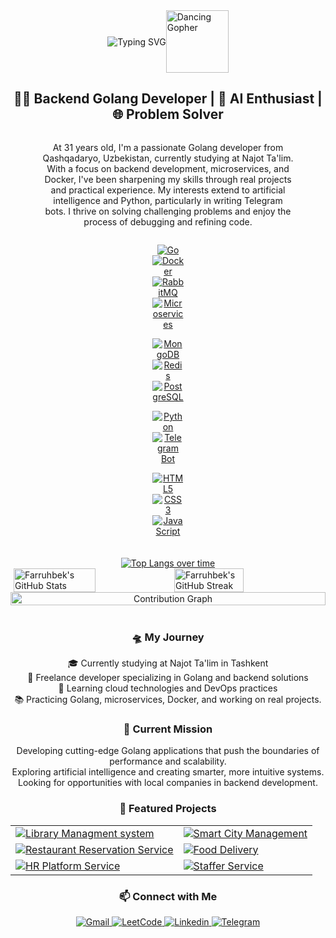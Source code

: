 <!-- Custom Header with Golang gopher -->
<div style="display: flex; justify-content: center; align-items: center;">
    <img src="https://readme-typing-svg.herokuapp.com?font=Fira+Code&weight=700&size=30&duration=3000&pause=1000&color=2C68F6&background=2E22FF00&center=true&vCenter=true&multiline=false&width=700&height=150&lines=Hello%2C+my+name+is+Farrukhbek%2C"
        alt="Typing SVG" />
    <img src="https://github.com/egonelbre/gophers/raw/master/.thumb/animation/gopher-dance-long-3x.gif" width="100"
        height="100" alt="Dancing Gopher">
</div>

<!-- Creative About Me Section -->
<h2 align="center">👨‍💻 Backend Golang Developer | 🚀 AI Enthusiast | 🌐 Problem Solver</h2>

<div style="display: flex; justify-content: center; align-items: center; flex-direction: column;">
    <p align="center" style="width:80%">
        At 31 years old, I'm a passionate Golang developer from Qashqadaryo, Uzbekistan, currently studying at Najot Ta'lim. With a focus on backend development, microservices, and Docker, I've been sharpening my skills through real projects and practical experience. My interests extend to artificial intelligence and Python, particularly in writing Telegram bots. I thrive on solving challenging problems and enjoy the process of debugging and refining code.
    </p>
    <div style="width: 10%">
        <p align="center">
            <a href="https://www.go.dev/">
                <img src="https://img.shields.io/badge/Go-00ADD8?style=for-the-badge&logo=go&logoColor=white" alt="Go" />
            </a>
            <a href="https://www.docker.com/">
                <img src="https://img.shields.io/badge/Docker-2496ED?style=for-the-badge&logo=docker&logoColor=white" alt="Docker" />
            </a>
            <a href="https://www.rabbitmq.com/">
                <img src="https://img.shields.io/badge/RabbitMQ-FF6600?style=for-the-badge&logo=rabbitmq&logoColor=white" alt="RabbitMQ" />
            </a>
            <a href="https://www.microservices.io/">
                <img src="https://img.shields.io/badge/Microservices-1572B6?style=for-the-badge&logo=microservices&logoColor=white" alt="Microservices" />
            </a>
        </p>
        <p align="center">
            <a href="https://www.mongodb.com/">
                <img src="https://img.shields.io/badge/MongoDB-47A248?style=for-the-badge&logo=mongodb&logoColor=white" alt="MongoDB" />
            </a>
            <a href="https://redis.io/">
                <img src="https://img.shields.io/badge/Redis-DC382D?style=for-the-badge&logo=redis&logoColor=white" alt="Redis" />
            </a>
            <a href="https://www.postgresql.org/">
                <img src="https://img.shields.io/badge/PostgreSQL-336791?style=for-the-badge&logo=postgresql&logoColor=white" alt="PostgreSQL" />
            </a>
        </p>
        <p align="center">
            <a href="https://www.python.org/">
                <img src="https://img.shields.io/badge/Python-3776AB?style=for-the-badge&logo=python&logoColor=white" alt="Python" />
            </a>
            <a href="https://www.aiogram.dev/">
                <img src="https://img.shields.io/badge/Telegram_Bot-2CA5E0?style=for-the-badge&logo=telegram&logoColor=white" alt="Telegram Bot" />
            </a>
        </p>
        <p align="center">
            <a href="https://www.html.com/">
                <img src="https://img.shields.io/badge/HTML5-E34F26?style=for-the-badge&logo=html5&logoColor=white" alt="HTML5" />
            </a>
            <a href="https://www.w3.org/Style/CSS/">
                <img src="https://img.shields.io/badge/CSS3-1572B6?style=for-the-badge&logo=css3&logoColor=white" alt="CSS3" />
            </a>
            <a href="https://www.javascript.com/">
                <img src="https://img.shields.io/badge/JavaScript-F7DF1E?style=for-the-badge&logo=javascript&logoColor=black" alt="JavaScript" />
            </a>
        </p>
    </div>
    <!-- Coffee Gopher and Thank You Message -->
    <div xmlns="http://www.w3.org/1999/xhtml" style="margin">
<!--         <img src="https://readme-typing-svg.herokuapp.com?font=Comic+Sans+MS&size=18&duration=3000&color=2C68F6&center=true&vCenter=true&width=240&height=60&lines=I+know+Go.+☕;I+know+Docker.+☕;I+know+RabbitMQ.+☕;I+know+Microservices.+☕;I+know+MongoDB.+☕;I+know+Redis.+☕;I+know+PostgreSQL.+☕;I+know+Python.+☕;I+know+Telegram+Bot.+☕;I+know+HTML5.+☕;I+know+CSS3.+☕;I+know+JavaScript.+☕"
            style="border-radius: 100px" alt="Typing SVG" /> -->
<!--     </div>
    <img src="https://slackmojis.com/emojis/46362-gopher_coffee_nofill/download" width="100">
</div> -->

<!-- Most used languages -->
<div style="margin-top: 20px; text-align: center;">
    <a href="https://github.com/anuraghazra/github-readme-stats">
        <img src="https://github-readme-stats.vercel.app/api/top-langs/?username=Turdiqulov-Farruhbek&layout=compact&theme=tokyonight&hide=html" alt="Top Langs over time">
    </a>
</div>

<!-- GitHub Stats with custom styling -->
<div style="width: 100%; display: flex; justify-content: center; align-items: center;">
    <img src="https://github-readme-stats.vercel.app/api?username=Turdiqulov-Farruhbek&show_icons=true&count_private=true&hide=prs&theme=tokyonight&border_color=2C68F6&icon_color=2C68F6&title_color=2C68F6" alt="Farruhbek's GitHub Stats" width=51%>
    <img src="https://github-readme-streak-stats.herokuapp.com/?user=Turdiqulov-Farruhbek&theme=tokyonight&border=2C68F6" alt="Farruhbek's GitHub Streak" width=47%>
</div>

<!-- Coding Activity Graph -->
<div align="center">
    <img src="https://github-readme-activity-graph.vercel.app/graph?username=Turdiqulov-Farruhbek&theme=tokyo-night&bg_color=20232a&hide_border=true" width="100%" alt="Contribution Graph" />
</div>

<br>

<!-- My Journey -->
<h3 align="center">🛸 My Journey</h3>
<p align="center">
    🎓 Currently studying at Najot Ta'lim in Tashkent<br>
    💼 Freelance developer specializing in Golang and backend solutions<br>
    🌱 Learning cloud technologies and DevOps practices<br>
    📚 Practicing Golang, microservices, Docker, and working on real projects.</a>
</p>

<!-- Current Focus -->
<h3 align="center">🔭 Current Mission</h3>
<p align="center">
    Developing cutting-edge Golang applications that push the boundaries of performance and scalability.<br>
    Exploring artificial intelligence and creating smarter, more intuitive systems.<br>
    Looking for opportunities with local companies in backend development.
</p>

<!-- Projects Section -->
<h3 align="center">🚀 Featured Projects</h3>
<div align="center">
    <table>
        <tr>
            <td>
                <a href="https://github.com/Turdiqulov-Farruhbek/Library-Management-System">
                    <img src="https://github-readme-stats.vercel.app/api/pin/?username=Turdiqulov-Farruhbek&repo=Library_Managment_system&theme=tokyonight" alt="Library Managment system">
                </a>
            </td>
            <td>
                <a href="https://github.com/Turdiqulov-Farruhbek/Smart-City-Management">
                    <img src="https://github-readme-stats.vercel.app/api/pin/?username=Turdiqulov-Farruhbek&repo=Smart_city&theme=tokyonight" alt="Smart City Management">
                </a>
            </td>
        </tr>
        <tr>
            <td>
                <a href="https://github.com/Turdiqulov-Farruhbek/Restaurant-Reservation-Service">
                    <img src="https://github-readme-stats.vercel.app/api/pin/?username=Turdiqulov-Farruhbek&repo=Restaurant-reservation-system&theme=tokyonight" alt="Restaurant Reservation Service">
                </a>
            </td>
            <td>
                <a href="https://github.com/Turdiqulov-Farruhbek/Food-Delivery">
                    <img src="https://github-readme-stats.vercel.app/api/pin/?username=Turdiqulov-Farruhbek&repo=Food-Delivery&theme=tokyonight" alt="Food Delivery">
                </a>
            </td>
        </tr>
        <tr>
            <td>
                <a href="https://github.com/Turdiqulov-Farruhbek/HR-Platform-Service">
                    <img src="https://github-readme-stats.vercel.app/api/pin/?username=Turdiqulov-Farruhbek&repo=HR_platforma&theme=tokyonight" alt="HR Platform Service">
                </a>
            </td>
             <td>
                <a href="https://github.com/Turdiqulov-Farruhbek/HR-Platform-Service">
                    <img src="https://github-readme-stats.vercel.app/api/pin/?username=Turdiqulov-Farruhbek&repo=Staffer&theme=tokyonight" alt="Staffer Service">
                </a>
            </td>
        </tr>
    </table>
</div>

<!-- Connect with me -->
<h3 align="center">📫 Connect with Me</h3>
<p align="center">
    <a href="mailto:farruhbekturdiqulov@gmail.com">
        <img src="https://img.shields.io/badge/Gmail-D14836?style=for-the-badge&logo=gmail&logoColor=white" alt="Gmail">
    </a>
    <a href="https://leetcode.com/u/Farruhbek/">
        <img src="https://img.shields.io/badge/LeetCode-FFA116?style=for-the-badge&logo=leetCode&logoColor=black" alt="LeetCode">
    </a>
    <a href="https://www.linkedin.com/in/farruhbek-turdiqulov-14353b2b4/">
        <img src="https://img.shields.io/badge/Linkedin-FFA116?style=for-the-badge&logo=Linkedin&logoColor=black" alt="Linkedin">
    </a>
    <a href="https://t.me/KUHIRO">
        <img src="https://img.shields.io/badge/Telegram-26A5E4?style=for-the-badge&logo=telegram&logoColor=white" alt="Telegram" />
    </a>
</p>
